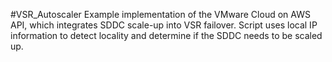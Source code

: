 #VSR_Autoscaler
Example implementation of the VMware Cloud on AWS API, which integrates SDDC scale-up into VSR failover.  Script uses local IP information to detect locality and determine if the SDDC needs to be scaled up.  

